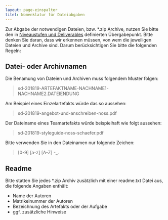 ```yaml
---
layout: page-einspalter
titel: Nomenklatur für Dateiabgaben
---
```


Zur Abgabe der notwendigen Dateien, bzw. \*.zip Archive, nutzen Sie bitte den in [Niveaustufen und Deliverables](/mi-bachelor-screendesign/niveaustufen) definierten Übergabepunkt. Bitte denken Sie daran, dass wir erkennen müssen, von wem die jeweiligen Dateien und Archive sind. Darum berücksichtigen Sie bitte die folgenden Regeln:

## Datei- oder Archivnamen

Die Benamung von Dateien und Archiven muss folgendem Muster folgen:

> sd-201819-ARTEFAKTNAME-NACHNAME1-NACHNAME2.DATEIENDUNG

Am Beispiel eines Einzelartefakts würde das so aussehen:

> sd-201819-angebot-und-anschreiben-noss.pdf

Der Dateiname eines Teamartefakts würde beispielhaft wie folgt aussehen:

> sd-201819-styleguide-noss-schaefer.pdf

Bitte verwenden Sie in den Dateinamen nur folgende Zeichen:

> [0-9] [a-z] [A-Z] -_\.


## Readme

Bitte statten Sie jedes \*.zip Archiv zusätzlich mit einer readme.txt Datei aus, die folgende Angaben enthält:

- Name der Autoren
- Matrikelnummer der Autoren
- Bezeichnung des Artefakts oder der Aufgabe
- ggf. zusätzliche Hinweise

